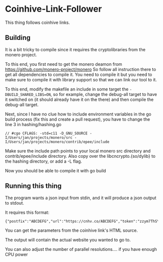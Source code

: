 # Coinhive-Link-Follower

This thing follows coinhive links.


## Building
It is a bit tricky to compile since it requires the cryptolibraries from the monero project.

To this end, you first need to get the monero deamon from https://github.com/monero-project/monero
So follow all instruction there to get all dependencies to compile it.
You need to compile it but you need to make sure to compile it with library support so that we can link our tool to it.

To this end, modify the makefile an include in some target the `-DBUILD_SHARED_LIBS=ON`,
so for example, change the debug-all target to have it switched on (it should already have it on the there) and then compile the debug-all target.

Next, since I have no clue how to include environment variables in the go build process (fix this and create a pull request), you have to change the line 3 in hashing/hashing.go

```
// #cgo CFLAGS: -std=c11 -D_GNU_SOURCE -I/Users/jan/projects/monero/src -I/Users/jan/projects/monero/contrib/epee/include
```

Make sure the include path points to your local monero src directory and contrib/epee/include directory.
Also copy over the libcncrypto.{so/dylib} to the hashing directory, or add a -L flag.

Now you should be able to compile it with go build

## Running this thing

The program wants a json input from stdin, and it will produce a json output to stdout.

It requires this format:

```
{"postfix":"ABCDEFG","url":"https://cnhv.co/ABCDEFG","token":"zzym7ThSYT4Om05EAQfETAaVjMIeJRV9","target":1024}
```

You can get the parameters from the coinhive link's HTML source.

The output will contain the actual website you wanted to go to.

You can also adjust the number of parallel resolutions.... if you have enough CPU power

